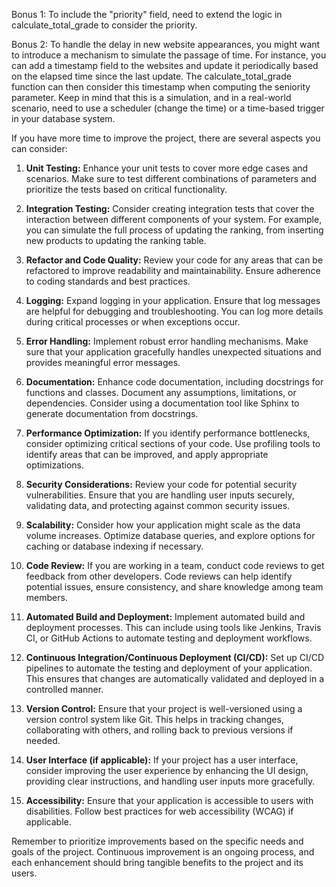 Bonus 1: To include the "priority" field, need to extend the
logic in calculate_total_grade to consider the priority.

Bonus 2: To handle the delay in new website appearances, 
you might want to introduce a mechanism to simulate the passage
of time. For instance, you can add a timestamp field to the
websites and update it periodically based on the elapsed time
since the last update. The calculate_total_grade function can
then consider this timestamp when computing the seniority parameter. Keep in mind that this is a simulation,
and in a real-world scenario, need to use a scheduler (change the time)
or a time-based trigger in your database system.

If you have more time to improve the project, there are several aspects you can consider:

1. **Unit Testing:** Enhance your unit tests to cover more edge cases and scenarios. Make sure to test different combinations of parameters and prioritize the tests based on critical functionality.

2. **Integration Testing:** Consider creating integration tests that cover the interaction between different components of your system. For example, you can simulate the full process of updating the ranking, from inserting new products to updating the ranking table.

3. **Refactor and Code Quality:** Review your code for any areas that can be refactored to improve readability and maintainability. Ensure adherence to coding standards and best practices.

4. **Logging:** Expand logging in your application. Ensure that log messages are helpful for debugging and troubleshooting. You can log more details during critical processes or when exceptions occur.

5. **Error Handling:** Implement robust error handling mechanisms. Make sure that your application gracefully handles unexpected situations and provides meaningful error messages.

6. **Documentation:** Enhance code documentation, including docstrings for functions and classes. Document any assumptions, limitations, or dependencies. Consider using a documentation tool like Sphinx to generate documentation from docstrings.

7. **Performance Optimization:** If you identify performance bottlenecks, consider optimizing critical sections of your code. Use profiling tools to identify areas that can be improved, and apply appropriate optimizations.

8. **Security Considerations:** Review your code for potential security vulnerabilities. Ensure that you are handling user inputs securely, validating data, and protecting against common security issues.

9. **Scalability:** Consider how your application might scale as the data volume increases. Optimize database queries, and explore options for caching or database indexing if necessary.

10. **Code Review:** If you are working in a team, conduct code reviews to get feedback from other developers. Code reviews can help identify potential issues, ensure consistency, and share knowledge among team members.

11. **Automated Build and Deployment:** Implement automated build and deployment processes. This can include using tools like Jenkins, Travis CI, or GitHub Actions to automate testing and deployment workflows.

12. **Continuous Integration/Continuous Deployment (CI/CD):** Set up CI/CD pipelines to automate the testing and deployment of your application. This ensures that changes are automatically validated and deployed in a controlled manner.

13. **Version Control:** Ensure that your project is well-versioned using a version control system like Git. This helps in tracking changes, collaborating with others, and rolling back to previous versions if needed.

14. **User Interface (if applicable):** If your project has a user interface, consider improving the user experience by enhancing the UI design, providing clear instructions, and handling user inputs more gracefully.

15. **Accessibility:** Ensure that your application is accessible to users with disabilities. Follow best practices for web accessibility (WCAG) if applicable.

Remember to prioritize improvements based on the specific needs and goals of the project. Continuous improvement is an ongoing process, and each enhancement should bring tangible benefits to the project and its users.




